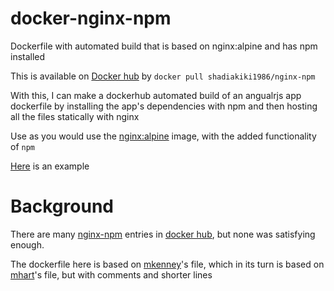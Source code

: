 # docker-nginx-npm
Dockerfile with automated build that is based on nginx:alpine and has npm installed

This is available on [Docker hub](https://hub.docker.com/r/shadiakiki1986/nginx-npm/) by `docker pull shadiakiki1986/nginx-npm`

With this, I can make a dockerhub automated build of an angualrjs app dockerfile by installing the app's dependencies with npm and then hosting all the files statically with nginx

Use as you would use the [nginx:alpine](https://hub.docker.com/_/nginx/) image, with the added functionality of `npm`

[Here](https://github.com/shadiakiki1986/the-allocator/blob/master/Dockerfile) is an example

# Background
There are many [nginx-npm](https://hub.docker.com/search/?isAutomated=0&isOfficial=0&page=1&pullCount=0&q=nginx-npm&starCount=0) entries in [docker hub](hub.docker.com), but none was satisfying enough.

The dockerfile here is based on [mkenney](https://github.com/mkenney/docker-npm/blob/master/Dockerfile)'s file, which in its turn is based on [mhart](https://github.com/mhart/alpine-node/blob/master/Dockerfile)'s file, but with comments and shorter lines
